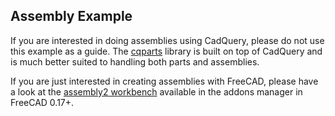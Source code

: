 ## Assembly Example

If you are interested in doing assemblies using CadQuery, please do not use this example as a guide. The [cqparts](https://github.com/fragmuffin/cqparts) library is built on top of CadQuery and is much better suited to handling both parts and assemblies.

If you are just interested in creating assemblies with FreeCAD, please have a look at the [assembly2 workbench](https://github.com/hamish2014/FreeCAD_assembly2) available in the addons manager in FreeCAD 0.17+.
